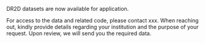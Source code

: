 DR2D datasets are now available for application.

For access to the data and related code, please contact xxx. When reaching out, kindly provide details regarding your institution and the purpose of your request. Upon review, we will send you the required data.
